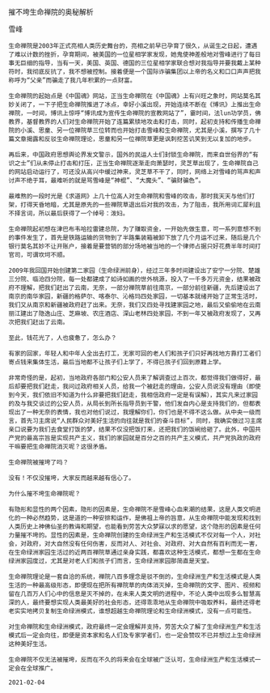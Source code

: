 摧不垮生命禅院的奥秘解析

雪峰


    生命禅院是2003年正式亮相人类历史舞台的，亮相之前早已孕育了很久，从诞生之日起，遭遇了难以计数的挫折，孕育期间，被美国的一位星相学家发现，她鬼使神差般地对雪峰进行了每日事无巨细的指导，当有一天，美国、英国、德国的三位星相学家联合想对我指导并要我戴上某种符时，我彻底反抗了，我不想被控制。接着便是一个国际诈骗集团以上帝的名义和口口声声把我称呼为“父亲”而骗走了我几年积累的一点财富。

    生命禅院的起始点是《中国魂》网站，正当生命禅院在《中国魂》上有兴旺之象时，网站莫名其妙关闭了，一下子把生命禅院推进了冰点，幸好小溪出现，开始连续不断在《博讯》上推出生命禅院，一时间，博讯上惊呼“博讯成为宣传生命禅院的宣教网站了”，霎时间，法lun功学员，佛教界，基督教界的人们对生命禅院开始了连篇累牍地攻击和打击，同时，起初支持和传播生命禅院的小溪、思童、另一位禅院草三位转而也开始打击雪峰和生命禅院，尤其是小溪，撰写了几十篇文章揭露和反驳生命禅院理论，思童和另一位禅院草更是讽刺挖苦讥笑到无以复加的地步。

    再后来，中国政府思想舆论界发文警示，国外的民运人士们封锁生命禅院，而来自世俗界的“有识之士”们从未停止打击和打压，正当生命禅院逐渐走向萧瑟时，灵芝草出现了，生命禅院自己的网站启动运行了，可还没从高兴中缓过神来，灵芝草不干了，同时，网络上对雪峰的骂声和声讨声不绝于耳，最难听的就是骂雪峰是“神棍”、“大魔头”、“骗财骗色”。

    最难熬的一段时光是《求道网》上几十位高人对生命禅院和雪峰的攻击，那时我天天与他们打架，打得天昏地暗，尤其是原先的一些禅院草退出后对我的攻击，为了阻击，我所用词汇犀利且不择言词，所以最后获得了一个绰号：泼妇。

    生命禅院起初想在津巴布韦哈拉雷建总院，为了赚取资金，一开始先做生意，可一系列意想不到的事件发生了，首先是铁路运输的货物到了半路集装箱被卸下放了几个月运不过来，随后是几个银行莫名其妙不让开账户，接着是要营销的部分场地被当地的一个律师占据只好花费半年时间打官司，可谓坎坷不顺。

    2009年我回国开始创建第二家园（生命绿洲前身），经过三年多时间建设出了安宁一分院、楚雄三分院、临沧四分院，每一处都建成了如诗如画的世外桃源，投入了一千多万元资金，结果被政府不理解，把我们赶出了云南，无奈，一部分禅院草前往南京，一部分前往新疆，先后建设出了南京的南华家园，新疆的格萨尔、喀泰尔、沁格玛四处家园，一切基本就绪开始了正常生活时，我们又从南京和新疆被政府赶了出来。无奈，我们又四处寻找建家园之地，最后又偷偷地在云南丽江建出了隐逸山庄、芝麻坡、农庄酒店、深山老林四处家园，不到一年又被政府发现了，又再次把我们赶出了云南。

    至此，钱花光了，人也疲惫了，怎么办？

    有家的回家，年轻人和中年人全出去打工，无家可回的老人们和孩子们只好再找地方靠打工者们寄点钱来集体生活，最后当地都不让孩子们上学了，不得已孩子们回到原籍上学。

    非常奇怪的是，起初，当地政府各部门和公安人员来了解调查过上百次，都觉得我们做得好，最后却要把我们赶走，我问过政府相关人员，给我一个被赶走的理由，公安人员说没有理由（即使到今天，我们依旧不知道为什么非要把我们赶走，我相信政府一定是有误解），其实凡来过家园的及与我交谈过的公安人员，从局长到所长指导员到干警，他们发自内心是支持我们的，但都表现出了一种无奈的表情，我也对他们说过，我理解你们，你们也是不得不这么做。从中央一级而言，首先习主席说“人民群众对美好生活的向往就是我们的奋斗目标”，同时，我确实做过习主席亲口说要为我们去食堂打饭的梦，结果不仅没把饭打来，还把我们的饭碗给砸了。此外，中国共产党的最高宗旨是实现共产主义，我们的家园就是百分之百的共产主义模式，共产党执政的政府干嘛要把生命禅院消灭呢？这很矛盾。

    生命禅院被摧垮了吗？

    没有！不仅没摧垮，大家反而越来越有信心了。

    为什么摧不垮生命禅院呢？

    有隐形和显性的两个因素，隐形的因素是，生命禅院不是雪峰心血来潮的结果，这是人类文明进化的一种必然趋势，这是道的一种安排和运作，是佛祖上帝的旨意，从生命禅院中能发现和找到人类历史上神佛仙圣的教诲和期望，也能看到劳苦大众梦寐以求的愿望，这个隐形的因素是任何力量摧不垮的。显性的因素是，生命禅院创建的生命绿洲生产和生活模式不仅对每一个人，对社会，对政府，对大自然没有任何伤害，反而对人、对社会、对政府、对大自然有百利而无一害，在生命绿洲家园生活过的近两百禅院草通过亲身实践，都喜欢这种生活模式，都想一生都在生命绿洲家园度过，尤其是对老人们和孩子们而言，生命绿洲家园那简直是天堂。

    生命禅院理论是一套自洽的系统，禅院八百多理念是驳不倒的，生命绿洲生产和生活模式是人类生活的一种最高级形态，即便现在把所有禅院草的肉体消灭掉，生命禅院的文字、图片、视频和留在几百万人们心中的信息是灭不掉的，在未来人类文明的进程中，不论人类中出现多么智慧高深的人，最终要想实现人类最美好的社会形态，还得乖乖地从生命禅院中吸取养料，最终还得老老实实地拷贝复制生命绿洲模式，谁想超越生命禅院理论和生命绿洲模式，没有一点可能性。

    对生命禅院和生命绿洲模式，政府最终一定会理解并支持，劳苦大众了解了生命绿洲生产和生活模式后一定会向往，即便是资本家和名人们及专家学者们，也一定会赞叹不已并想过上生命绿洲这种美好生活。

    生命禅院不仅无法被摧垮，反而在不久的将来会在全球被广泛认可，生命绿洲生产和生活模式一定会在全球推广。

    2021-02-04



